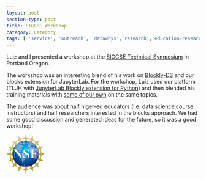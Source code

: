 ```yaml
---
layout: post
section-type: post
title: SIGCSE Workshop
category: Category
tags: [ 'service', 'outreach', 'datawhys','research','education-research','data-science','programming','blocks' ]
---
```

Luiz and I presented a workshop at the [SIGCSE Technical Symposium](https://sigcse2024.sigcse.org/program/program-sigcse-ts-2024/?date=Sat%2023%20Mar%202024) in Portland Oregon.

The workshop was an interesting blend of his work on [Blockly-DS](https://dl.acm.org/doi/abs/10.1145/3576050.3576097) and our blocks extension for JupyterLab.
For the workshop, Luiz used our platform (TLJH with [JupyterLab Blockly extension for Python](https://github.com/aolney/jupyterlab-blockly-python-extension)) and then blended his training materials with [some of our own](https://github.com/memphis-iis/datawhys-content-notebooks-python) on the same topics.

The audience was about half higer-ed educators (i.e. data science course instructors) and half researchers interested in the blocks approach.
We had some good discussion and generated ideas for the future, so it was a good workshop!

<!-- https://www.publicalbum.org/blog/embedding-google-photos-albums -->
<script src="https://cdn.jsdelivr.net/npm/publicalbum@latest/embed-ui.min.js" async></script>
<div class="pa-gallery-player-widget" style="width:100%; height:480px; display:none;"
  data-link="https://photos.app.goo.gl/628DesCBLRaMAL7cA"
  data-title="2023-03-23-blockly-ds-workshop-website"
  data-description="New item added to shared album">
  <object data="https://lh3.googleusercontent.com/pw/AP1GczMQwjN3D_E5PPAwtnWDByEBnuxq0zSFSrV4TpeN0mgZQMBLW0w6PMJkZujiYRNnriGtXgoaU3w4NhDDdGFF1DCY0wtjMml1hesiHE3GWff9n9DqPaJf=w1920-h1080"></object>
</div>


[![NSF award information](/img/nsf-logo.png "NSF award information")](https://nsf.gov/awardsearch/showAward?AWD_ID=1918751&HistoricalAwards=false)
